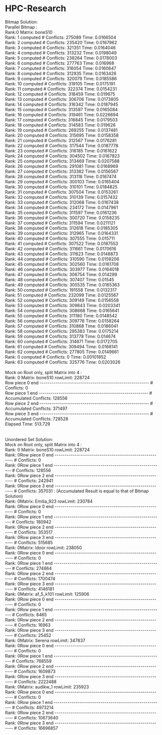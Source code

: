 # HPC-Research
Bitmap Solution: <br />
Parallel Bitmap : <br />
Rank:0 Matrix: boneS10 <br />
Rank: 1 computed # Conflicts: 275089 Time: 0.0166504 <br />
Rank: 2 computed # Conflicts: 235420 Time: 0.0167962 <br />
Rank: 3 computed # Conflicts: 321351 Time: 0.0164046 <br />
Rank: 4 computed # Conflicts: 313232 Time: 0.0198049 <br />
Rank: 5 computed # Conflicts: 238264 Time: 0.0178003 <br />
Rank: 6 computed # Conflicts: 277763 Time: 0.016968 <br />
Rank: 7 computed # Conflicts: 316054 Time: 0.0160647 <br />
Rank: 8 computed # Conflicts: 312935 Time: 0.0163426 <br />
Rank: 9 computed # Conflicts: 320079 Time: 0.0185586 <br />
Rank: 10 computed # Conflicts: 319105 Time: 0.0175191 <br />
Rank: 11 computed # Conflicts: 322374 Time: 0.0154231 <br />
Rank: 12 computed # Conflicts: 318459 Time: 0.019675 <br />
Rank: 13 computed # Conflicts: 306706 Time: 0.0173805 <br />
Rank: 14 computed # Conflicts: 316342 Time: 0.0187945 <br />
Rank: 15 computed # Conflicts: 313597 Time: 0.0165084 <br />
Rank: 16 computed # Conflicts: 319461 Time: 0.0226694 <br />
Rank: 17 computed # Conflicts: 316845 Time: 0.0179503 <br />
Rank: 18 computed # Conflicts: 314583 Time: 0.019626 <br />
Rank: 19 computed # Conflicts: 269255 Time: 0.0137481 <br />
Rank: 20 computed # Conflicts: 315695 Time: 0.0158358 <br />
Rank: 21 computed # Conflicts: 312567 Time: 0.0176281 <br />
Rank: 22 computed # Conflicts: 317544 Time: 0.0187778 <br />
Rank: 23 computed # Conflicts: 316185 Time: 0.0161622 <br />
Rank: 24 computed # Conflicts: 304502 Time: 0.0167823 <br />
Rank: 25 computed # Conflicts: 313469 Time: 0.0207588 <br />
Rank: 26 computed # Conflicts: 291081 Time: 0.0168969 <br />
Rank: 27 computed # Conflicts: 313382 Time: 0.0156567 <br />
Rank: 28 computed # Conflicts: 313118 Time: 0.0167474 <br />
Rank: 29 computed # Conflicts: 300103 Time: 0.0165404 <br />
Rank: 30 computed # Conflicts: 310101 Time: 0.0184825 <br />
Rank: 31 computed # Conflicts: 307504 Time: 0.0153261 <br />
Rank: 32 computed # Conflicts: 310139 Time: 0.0157432 <br />
Rank: 33 computed # Conflicts: 312068 Time: 0.0167438 <br />
Rank: 34 computed # Conflicts: 234172 Time: 0.0147961 <br />
Rank: 35 computed # Conflicts: 311597 Time: 0.0161236 <br />
Rank: 36 computed # Conflicts: 300720 Time: 0.0158235 <br />
Rank: 37 computed # Conflicts: 311594 Time: 0.0211121 <br />
Rank: 38 computed # Conflicts: 312618 Time: 0.0185305 <br />
Rank: 39 computed # Conflicts: 312965 Time: 0.0164331 <br />
Rank: 40 computed # Conflicts: 307555 Time: 0.015711 <br />
Rank: 41 computed # Conflicts: 307522 Time: 0.0187553 <br />
Rank: 42 computed # Conflicts: 311661 Time: 0.0170616 <br />
Rank: 43 computed # Conflicts: 311623 Time: 0.0148873 <br />
Rank: 44 computed # Conflicts: 310590 Time: 0.0159206 <br />
Rank: 45 computed # Conflicts: 302560 Time: 0.0161708 <br />
Rank: 46 computed # Conflicts: 303977 Time: 0.0164018 <br />
Rank: 47 computed # Conflicts: 306754 Time: 0.014299 <br />
Rank: 48 computed # Conflicts: 307407 Time: 0.01545 <br />
Rank: 49 computed # Conflicts: 305535 Time: 0.0165363 <br />
Rank: 50 computed # Conflicts: 191558 Time: 0.0132317 <br />
Rank: 51 computed # Conflicts: 232099 Time: 0.0125567 <br />
Rank: 52 computed # Conflicts: 309149 Time: 0.0156558 <br />
Rank: 53 computed # Conflicts: 309843 Time: 0.0203341 <br />
Rank: 54 computed # Conflicts: 308668 Time: 0.0165641 <br />
Rank: 55 computed # Conflicts: 311180 Time: 0.0148542 <br />
Rank: 56 computed # Conflicts: 309776 Time: 0.0158264 <br />
Rank: 57 computed # Conflicts: 310868 Time: 0.0186041 <br />
Rank: 58 computed # Conflicts: 295383 Time: 0.0175214 <br />
Rank: 59 computed # Conflicts: 313778 Time: 0.014674 <br />
Rank: 60 computed # Conflicts: 314671 Time: 0.0172705 <br />
Rank: 61 computed # Conflicts: 309494 Time: 0.0168141 <br />
Rank: 62 computed # Conflicts: 277805 Time: 0.0149661 <br />
Rank: 0 computed # Conflicts: 0 Time: 0.00101852 <br />
Rank: 63 computed # Conflicts: 325776 Time: 0.0203026 <br />
 <br />
Mock on Root only, split Matrix into 4 :   <br />
Rank: 0 Matrix: boneS10 rowLimit: 228724 <br />
Row piece 0 end --------------------------------------------------------  # Conflicts: 0 <br />
Row piece 1 end --------------------------------------------------------  # Accumulated Conflicts: 128556 <br />
Row piece 2 end --------------------------------------------------------  # Accumulated Conflicts: 371497 <br />
Row piece 3 end --------------------------------------------------------  # Accumulated Conflicts: 728528 <br />
Elapsed Time: 513.729 <br />
<br />
<br />
Unordered Set Solution: <br />
Mock on Root only, split Matrix into 4 :   <br />
Rank: 0 Matrix: boneS10 rowLimit: 228724 <br />
Rank: 0Row piece 0 end --------------------------------------------------------  # Conflicts: 0 <br />
Rank: 0Row piece 1 end --------------------------------------------------------  # Conflicts: 128556 <br />
Rank: 0Row piece 2 end --------------------------------------------------------  # Conflicts: 242941 <br />
Rank: 0Row piece 3 end --------------------------------------------------------  # Conflicts: 357031 : (Accumulated Result is equal to that of Bitmap Solution) <br />
Rank: 0Matrix: Emilia_923 rowLimit: 230784 <br />
Rank: 0Row piece 0 end --------------------------------------------------------  # Conflicts: 0 <br />
Rank: 0Row piece 1 end --------------------------------------------------------  # Conflicts: 180942 <br />
Rank: 0Row piece 2 end --------------------------------------------------------  # Conflicts: 353517 <br />
Rank: 0Row piece 3 end --------------------------------------------------------  # Conflicts: 515685 <br />
Rank: 0Matrix: ldoor rowLimit: 238050 <br />
Rank: 0Row piece 0 end --------------------------------------------------------  # Conflicts: 0 <br />
Rank: 0Row piece 1 end --------------------------------------------------------  # Conflicts: 274864 <br />
Rank: 0Row piece 2 end --------------------------------------------------------  # Conflicts: 1700474 <br />
Rank: 0Row piece 3 end --------------------------------------------------------  # Conflicts: 4146181 <br />
Rank: 0Matrix: af_5_k101 rowLimit: 125906 <br />
Rank: 0Row piece 0 end --------------------------------------------------------  # Conflicts: 0 <br />
Rank: 0Row piece 1 end --------------------------------------------------------  # Conflicts: 8465 <br />
Rank: 0Row piece 2 end --------------------------------------------------------  # Conflicts: 16963 <br />
Rank: 0Row piece 3 end --------------------------------------------------------  # Conflicts: 25452 <br />
Rank: 0Matrix: Serena rowLimit: 347837 <br />
Rank: 0Row piece 0 end --------------------------------------------------------  # Conflicts: 0 <br />
Rank: 0Row piece 1 end --------------------------------------------------------  # Conflicts: 768559 <br />
Rank: 0Row piece 2 end --------------------------------------------------------  # Conflicts: 1609873 <br />
Rank: 0Row piece 3 end --------------------------------------------------------  # Conflicts: 2222488 <br />
Rank: 0Matrix: audikw_1 rowLimit: 235923 <br />
Rank: 0Row piece 0 end --------------------------------------------------------  # Conflicts: 0 <br />
Rank: 0Row piece 1 end --------------------------------------------------------  # Conflicts: 4973214 <br />
Rank: 0Row piece 2 end --------------------------------------------------------  # Conflicts: 10673640 <br />
Rank: 0Row piece 3 end --------------------------------------------------------  # Conflicts: 16696857 <br />
